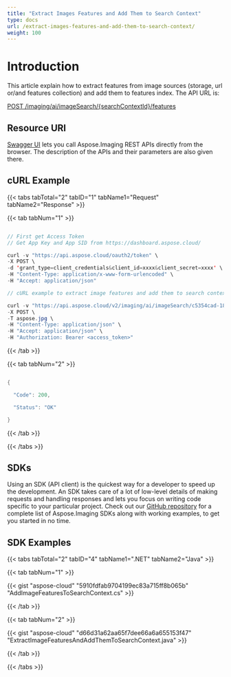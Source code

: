 ```yaml
---
title: "Extract Images Features and Add Them to Search Context"
type: docs
url: /extract-images-features-and-add-them-to-search-context/
weight: 100
---
```


# **Introduction**

This article explain how to extract features from image sources (storage, url or/and features collection) and add them to features index. The API URL is:

[POST /imaging/ai/imageSearch/{searchContextId}/features](https://apireference.aspose.cloud/imaging/#/SearchContextFeatures/CreateImageFeatures)

## **Resource URI**

[Swagger UI](https://apireference.aspose.cloud/imaging/#/SearchContextFeatures/CreateImageFeatures) lets you call Aspose.Imaging REST APIs directly from the browser. The description of the APIs and their parameters are also given there.

## **cURL Example**

{{< tabs tabTotal="2" tabID="1" tabName1="Request" tabName2="Response" >}}

{{< tab tabNum="1" >}}

```java

// First get Access Token
// Get App Key and App SID from https://dashboard.aspose.cloud/

curl -v "https://api.aspose.cloud/oauth2/token" \
-X POST \
-d 'grant_type=client_credentials&client_id=xxxx&client_secret=xxxx' \
-H "Content-Type: application/x-www-form-urlencoded" \
-H "Accept: application/json"

// cURL example to extract image features and add them to search context

curl -v "https://api.aspose.cloud/v2/imaging/ai/imageSearch/c5354cad-18c1-4af4-9444-69b23d891c67/features" \
-X POST \
-T aspose.jpg \
-H "Content-Type: application/json" \
-H "Accept: application/json" \
-H "Authorization: Bearer <access_token>"

```

{{< /tab >}}

{{< tab tabNum="2" >}}

```java

{

  "Code": 200,

  "Status": "OK"

}

```

{{< /tab >}}

{{< /tabs >}}

## **SDKs**

Using an SDK (API client) is the quickest way for a developer to speed up the development. An SDK takes care of a lot of low-level details of making requests and handling responses and lets you focus on writing code specific to your particular project. Check out our [GitHub repository](https://github.com/aspose-imaging-cloud) for a complete list of Aspose.Imaging SDKs along with working examples, to get you started in no time.

## **SDK Examples**

{{< tabs tabTotal="2" tabID="4" tabName1=".NET" tabName2="Java" >}}

{{< tab tabNum="1" >}}

{{< gist "aspose-cloud" "5910fdfab9704199ec83a715ff8b065b" "AddImageFeaturesToSearchContext.cs" >}}

{{< /tab >}}

{{< tab tabNum="2" >}}

{{< gist "aspose-cloud" "d66d31a62aa65f7dee66a6a655153f47" "ExtractImageFeaturesAndAddThemToSearchContext.java" >}}

{{< /tab >}}

{{< /tabs >}}
